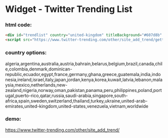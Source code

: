 # Widget - Twitter Trending List

### html code:
```HTML
<div id="trendlist" country="united-kingdom" titleBackground="#607d8b" titleColor="white" titleFontFamily="sans-serif" titleFontSize="17px" trendsFontSize="17px" bottomFontSize="12px" bottomBackground="#607d8b" bottomColor="white" bottomFontFamily="sans-serif"></div>
<script src="https://www.twitter-trending.com/other/site_add_trend/gettrends.js"></script>
```

### country options:

algeria,argentina,australia,austria,bahrain,belarus,belgium,brazil,canada,chile,colombia,denmark,dominican-republic,ecuador,egypt,france,germany,ghana,greece,guatemala,india,indonesia,ireland,israel,italy,japan,jordan,kenya,korea,kuwait,latvia,lebanon,malaysia,mexico,netherlands,new-zealand,nigeria,norway,oman,pakistan,panama,peru,philippines,poland,portugal,puerto-rico,qatar,russia,saudi-arabia,singapore,south-africa,spain,sweden,switzerland,thailand,turkey,ukraine,united-arab-emirates,united-kingdom,united-states,venezuela,vietnam,worldwide

### demo:
https://www.twitter-trending.com/other/site_add_trend/
